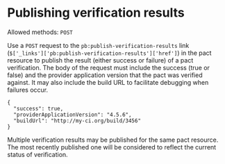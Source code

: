 # Publishing verification results

Allowed methods: `POST`

Use a `POST` request to the `pb:publish-verification-results` link \(`$['_links']['pb:publish-verification-results']['href']`\) in the pact resource to publish the result \(either success or failure\) of a pact verification. The body of the request must include the success \(true or false\) and the provider application version that the pact was verified against. It may also include the build URL to facilitate debugging when failures occur.

```text
{
  "success": true,
  "providerApplicationVersion": "4.5.6",
  "buildUrl": "http://my-ci.org/build/3456"
}
```

Multiple verification results may be published for the same pact resource. The most recently published one will be considered to reflect the current status of verification.

